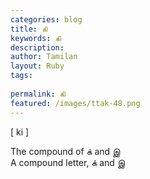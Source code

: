 ```yaml
---
categories: blog
title: கி
keywords: கி
description: 
author: Tamilan
layout: Ruby
tags: 
 
permalink: கி
featured: /images/ttak-48.png
---
```

  
[ ki ]  
  
The compound of க் and இ  
A compound letter, க் and இ